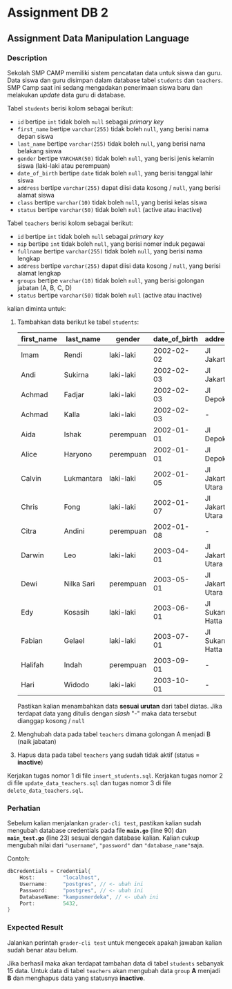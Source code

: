 # Assignment DB 2

## Assignment Data Manipulation Language

### Description

Sekolah SMP CAMP memiliki sistem pencatatan data untuk siswa dan guru. Data siswa dan guru disimpan dalam database tabel `students` dan `teachers`. SMP Camp saat ini sedang mengadakan penerimaan siswa baru dan melakukan _update_ data guru di database.

Tabel `students` berisi kolom sebagai berikut:

- `id` bertipe `int` tidak boleh `null` sebagai _primary key_
- `first_name` bertipe `varchar(255)` tidak boleh `null`, yang berisi nama depan siswa
- `last_name` bertipe `varchar(255)` tidak boleh `null`, yang berisi nama belakang siswa
- `gender` bertipe `VARCHAR(50)` tidak boleh `null`, yang berisi jenis kelamin siswa (laki-laki atau perempuan)
- `date_of_birth` bertipe `date` tidak boleh `null`, yang berisi tanggal lahir siswa
- `address` bertipe `varchar(255)` dapat diisi data kosong / `null`, yang berisi alamat siswa
- `class` bertipe `varchar(10)` tidak boleh `null`, yang berisi kelas siswa
- `status` bertipe `varchar(50)` tidak boleh `null` (active atau inactive)

Tabel `teachers` berisi kolom sebagai berikut:

- `id` bertipe `int` tidak boleh `null` sebagai _primary key_
- `nip` bertipe `int` tidak boleh `null`, yang berisi nomer induk pegawai
- `fullname` bertipe `varchar(255)` tidak boleh `null`, yang berisi nama lengkap
- `address` bertipe `varchar(255)` dapat diisi data kosong / `null`, yang berisi alamat lengkap
- `groups` bertipe `varchar(10)` tidak boleh `null`, yang berisi golongan jabatan (A, B, C, D)
- `status` bertipe `varchar(50)` tidak boleh `null` (active atau inactive)

kalian diminta untuk:

1. Tambahkan data berikut ke tabel `students`:

    | first_name | last_name |gender |date_of_birth | address | class | status |
    |------------|-----------|-----|----------|---------|-------|--------|
    | Imam       | Rendi      | laki-laki | 2002-02-02    |  Jl Jakarta       | 1A    | active |
    | Andi       | Sukirna      | laki-laki | 2002-02-03    |  Jl Jakarta       | 1A    | active |
    | Achmad       | Fadjar    | laki-laki  | 2002-02-03    |  Jl Depok       | 1A    | active |
    | Achmad       | Kalla    | laki-laki   | 2002-02-03    |  -       | 1A    | active |
    | Aida       | Ishak     | perempuan  | 2002-01-01    |  Jl Depok       | 1A    | active |
    | Alice | Haryono | perempuan  | 2002-01-01    |  Jl Depok       | 1A    | active |
    | Calvin | Lukmantara | laki-laki | 2002-01-05    |  Jl Jakarta Utara       | 1A    | active |
    | Chris | Fong |  laki-laki  | 2002-01-07    |  Jl Jakarta Utara       | 1A    | active |
    | Citra | Andini | perempuan | 2002-01-08    | -       | 1B    | active |
    | Darwin | Leo | laki-laki  | 2003-04-01    |  Jl Jakarta Utara       | 1B    | active |
    | Dewi | Nilka Sari | perempuan | 2003-05-01    |  Jl Jakarta Utara       | 1B    | active |
    | Edy |  Kosasih | laki-laki  | 2003-06-01    |  Jl Sukarno Hatta       | 1B    | active |
    | Fabian |  Gelael | laki-laki  | 2003-07-01    |  Jl Sukarno Hatta       | 1B    | active |
    | Halifah | Indah | perempuan  | 2003-09-01    |  -       | 1B    | active |
    | Hari | Widodo | laki-laki  | 2003-10-01    |  -       | 1B    | active |

    Pastikan kalian menambahkan data **sesuai urutan** dari tabel diatas. Jika terdapat data yang ditulis dengan _slash_ "-" maka data tersebut dianggap kosong / `null`

2. Menghubah data pada tabel `teachers` dimana golongan A menjadi B (naik jabatan)
3. Hapus data pada tabel `teachers` yang sudah tidak aktif (status = **inactive**)

Kerjakan tugas nomor 1 di file `insert_students.sql`. Kerjakan tugas nomor 2 di file `update_data_teachers.sql` dan tugas nomor 3 di file `delete_data_teachers.sql`.

### **Perhatian**

Sebelum kalian menjalankan `grader-cli test`, pastikan kalian sudah mengubah database credentials pada file **`main.go`** (line 90) dan **`main_test.go`** (line 23) sesuai dengan database kalian. Kalian cukup mengubah nilai dari  `"username"`, `"password"` dan `"database_name"`saja.

Contoh:

```go
dbCredentials = Credential{
    Host:         "localhost",
    Username:     "postgres", // <- ubah ini
    Password:     "postgres", // <- ubah ini
    DatabaseName: "kampusmerdeka", // <- ubah ini
    Port:         5432,
}
```

### Expected Result

Jalankan perintah `grader-cli test` untuk mengecek apakah jawaban kalian sudah benar atau belum.

Jika berhasil maka akan terdapat tambahan data di tabel `students` sebanyak 15 data. Untuk data di tabel `teachers` akan mengubah data `group` **A** menjadi **B** dan menghapus data yang statusnya **inactive**.
